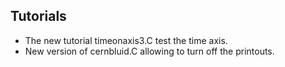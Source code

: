 ## Tutorials

-   The new tutorial timeonaxis3.C test the time axis.
-   New version of cernbluid.C allowing to turn off the printouts.

